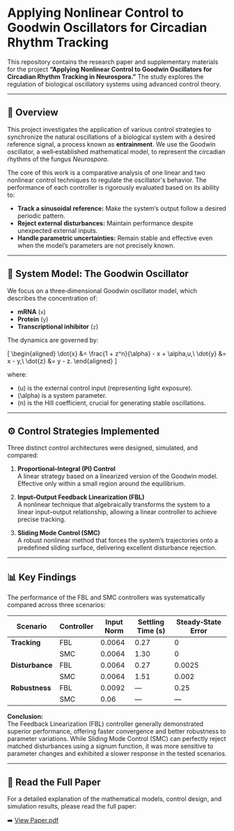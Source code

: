 # Applying Nonlinear Control to Goodwin Oscillators for Circadian Rhythm Tracking

This repository contains the research paper and supplementary materials for the project **“Applying Nonlinear Control to Goodwin Oscillators for Circadian Rhythm Tracking in Neurospora.”** The study explores the regulation of biological oscillatory systems using advanced control theory.

---

## 📖 Overview

This project investigates the application of various control strategies to synchronize the natural oscillations of a biological system with a desired reference signal, a process known as **entrainment**. We use the Goodwin oscillator, a well‑established mathematical model, to represent the circadian rhythms of the fungus *Neurospora*.

The core of this work is a comparative analysis of one linear and two nonlinear control techniques to regulate the oscillator's behavior. The performance of each controller is rigorously evaluated based on its ability to:

- **Track a sinusoidal reference:** Make the system’s output follow a desired periodic pattern.
- **Reject external disturbances:** Maintain performance despite unexpected external inputs.
- **Handle parametric uncertainties:** Remain stable and effective even when the model’s parameters are not precisely known.

---

## 🔬 System Model: The Goodwin Oscillator

We focus on a three‑dimensional Goodwin oscillator model, which describes the concentration of:

- **mRNA** (`x`)
- **Protein** (`y`)
- **Transcriptional inhibitor** (`z`)

The dynamics are governed by:

\[
\begin{aligned}
\dot{x} &= \frac{1 + z^n}{\alpha} - x + \alpha\,u,\\
\dot{y} &= x - y,\\
\dot{z} &= y - z.
\end{aligned}
\]


where:

- \(u\) is the external control input (representing light exposure).
- \(\alpha\) is a system parameter.
- \(n\) is the Hill coefficient, crucial for generating stable oscillations.

---

## ⚙️ Control Strategies Implemented

Three distinct control architectures were designed, simulated, and compared:

1. **Proportional–Integral (PI) Control**  
   A linear strategy based on a linearized version of the Goodwin model. Effective only within a small region around the equilibrium.

2. **Input–Output Feedback Linearization (FBL)**  
   A nonlinear technique that algebraically transforms the system to a linear input–output relationship, allowing a linear controller to achieve precise tracking.

3. **Sliding Mode Control (SMC)**  
   A robust nonlinear method that forces the system’s trajectories onto a predefined sliding surface, delivering excellent disturbance rejection.

---

## 📊 Key Findings

The performance of the FBL and SMC controllers was systematically compared across three scenarios:

| Scenario       | Controller | Input Norm | Settling Time (s) | Steady‑State Error |
|----------------|------------|------------|------------------|--------------------|
| **Tracking**   | FBL        | 0.0064     | 0.27             | 0                  |
|                | SMC        | 0.0064     | 1.30             | 0                  |
| **Disturbance**| FBL        | 0.0064     | 0.27             | 0.0025             |
|                | SMC        | 0.0064     | 1.51             | 0.002              |
| **Robustness** | FBL        | 0.0092     | —                | 0.25               |
|                | SMC        | 0.06       | —                | —                  |

**Conclusion:**  
The Feedback Linearization (FBL) controller generally demonstrated superior performance, offering faster convergence and better robustness to parameter variations. While Sliding Mode Control (SMC) can perfectly reject matched disturbances using a signum function, it was more sensitive to parameter changes and exhibited a slower response in the tested scenarios.

---

## 📜 Read the Full Paper

For a detailed explanation of the mathematical models, control design, and simulation results, please read the full paper:

➡️ [View Paper.pdf](./Paper.pdf)
